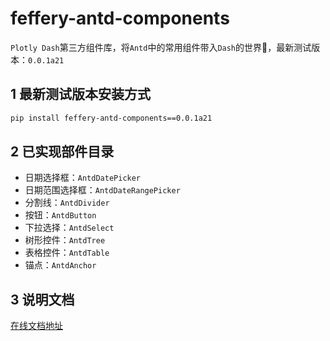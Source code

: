 # feffery-antd-components
`Plotly Dash`第三方组件库，将`Antd`中的常用组件带入`Dash`的世界🥳，最新测试版本：`0.0.1a21`

## 1 最新测试版本安装方式

```bash
pip install feffery-antd-components==0.0.1a21
```

## 2 已实现部件目录

- 日期选择框：`AntdDatePicker`
- 日期范围选择框：`AntdDateRangePicker`
- 分割线：`AntdDivider`
- 按钮：`AntdButton`
- 下拉选择：`AntdSelect`
- 树形控件：`AntdTree`
- 表格控件：`AntdTable`
- 锚点：`AntdAnchor`

## 3 说明文档

[在线文档地址](http://121.40.46.113:8050/feffery-antd-docs/index)